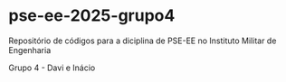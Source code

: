 # pse-ee-2025-grupo4
Repositório de códigos para a diciplina de PSE-EE no Instituto Militar de Engenharia

Grupo 4 - Davi e Inácio
